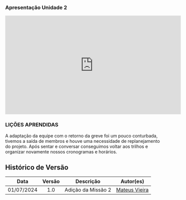 ### Apresentação Unidade 2
<iframe width="560" height="315" src="https://www.youtube.com/embed/jYYY9n_JbU4" frameborder="0" allowfullscreen></iframe>


### LIÇÕES APRENDIDAS

A adaptação da equipe com o retorno da greve foi um pouco conturbada, tivemos a saída de membros e houve uma necessidade de replanejamento do projeto. Após sentar e conversar conseguimos voltar aos trilhos e organizar novamente nossos cronogramas e horários.

## Histórico de Versão

|    Data    | Versão |                 Descrição                 |                Autor(es)                |
| :--------: | :-----: | :-----------------------------------------: | :-------------------------------------: |
| 01/07/2024 |   1.0   | Adição da Missão 2 | [Mateus Vieira](https://github.com/matix0) |
